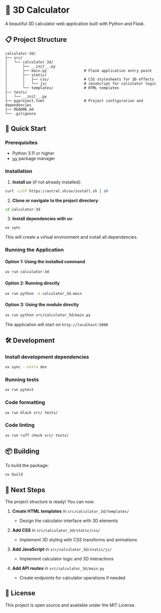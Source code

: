 # 🧮 3D Calculator

A beautiful 3D calculator web application built with Python and Flask.

## 📋 Project Structure

```
calculator-3d/
├── src/
│   └── calculator_3d/
│       ├── __init__.py
│       ├── main.py                 # Flask application entry point
│       ├── static/
│       │   ├── css/                # CSS stylesheets for 3D effects
│       │   └── js/                 # JavaScript for calculator logic
│       └── templates/              # HTML templates
├── tests/
│   └── __init__.py
├── pyproject.toml                  # Project configuration and dependencies
├── README.md
└── .gitignore
```

## 🚀 Quick Start

### Prerequisites

- Python 3.11 or higher
- [uv](https://github.com/astral-sh/uv) package manager

### Installation

1. **Install uv** (if not already installed):
```bash
curl -LsSf https://astral.sh/uv/install.sh | sh
```

2. **Clone or navigate to the project directory**:
```bash
cd calculator-3d
```

3. **Install dependencies with uv**:
```bash
uv sync
```

This will create a virtual environment and install all dependencies.

### Running the Application

#### Option 1: Using the installed command
```bash
uv run calculator-3d
```

#### Option 2: Running directly
```bash
uv run python -m calculator_3d.main
```

#### Option 3: Using the module directly
```bash
uv run python src/calculator_3d/main.py
```

The application will start on `http://localhost:5000`

## 🛠️ Development

### Install development dependencies
```bash
uv sync --extra dev
```

### Running tests
```bash
uv run pytest
```

### Code formatting
```bash
uv run black src/ tests/
```

### Code linting
```bash
uv run ruff check src/ tests/
```

## 📦 Building

To build the package:
```bash
uv build
```

## 🎯 Next Steps

The project structure is ready! You can now:

1. **Create HTML templates** in `src/calculator_3d/templates/`
   - Design the calculator interface with 3D elements

2. **Add CSS** in `src/calculator_3d/static/css/`
   - Implement 3D styling with CSS transforms and animations

3. **Add JavaScript** in `src/calculator_3d/static/js/`
   - Implement calculator logic and 3D interactions

4. **Add API routes** in `src/calculator_3d/main.py`
   - Create endpoints for calculator operations if needed

## 📝 License

This project is open source and available under the MIT License.
